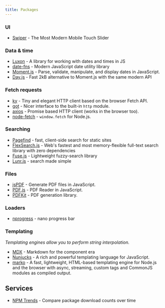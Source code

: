 ```yaml
---
title: Packages
---
```


### UI

- [Swiper](https://swiperjs.com/) - The Most Modern Mobile Touch Slider

### Data & time

- [Luxon](https://moment.github.io/luxon/) - A library for working with dates and times in JS
- [date-fns](https://date-fns.org/) - Modern JavaScript date utility library
- [Moment.js](https://momentjs.com/) - Parse, validate, manipulate, and display dates in JavaScript.
- [Day.js](https://day.js.org/) - Fast 2kB alternative to Moment.js with the same modern API

### Fetch requests

- [ky](https://github.com/sindresorhus/ky) - Tiny and elegant HTTP client based on the browser Fetch API.
- [got](https://github.com/sindresorhus/got) - Nicer interface to the built-in `http` module.
- [axios](https://github.com/axios/axios) - Promise based HTTP client (works in the browser too).
- [node-fetch](https://github.com/node-fetch/node-fetch) - `window.fetch` for Node.js.

### Searching

- [Pagefind](https://pagefind.app/) - fast, client-side search for static sites
- [FlexSearch.js](https://github.com/nextapps-de/flexsearch) - Web's fastest and most memory-flexible full-text search library with zero dependencies
- [Fuse.js](https://fusejs.io/) - Lightweight fuzzy-search library
- [Lunr.js](https://lunrjs.com/) - search made simple

### Files

- [jsPDF](https://github.com/parallax/jsPDF) - Generate PDF files in JavaScript.
- [PDF.js](https://github.com/mozilla/pdf.js) - PDF Reader in JavaScript.
- [PDFKit](https://github.com/foliojs/pdfkit) - PDF generation library.


### Loaders

- [nprogress](https://ricostacruz.com/nprogress/) - nano progress bar


### Templating

*Templating engines allow you to perform string interpolation.*

- [MDX](https://mdxjs.com/) - Markdown for the component era
- [Nunjucks](https://mozilla.github.io/nunjucks/) - A rich and powerful templating language for JavaScript.
- [marko](https://github.com/marko-js/marko) - A fast, lightweight, HTML-based templating engine for Node.js and the browser with async, streaming, custom tags and CommonJS modules as compiled output.


## Services

- [NPM Trends](https://www.npmtrends.com/) - Compare package download counts over time
